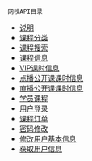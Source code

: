 ```
网校API目录
```

* [说明](Introduction.md)
* [课程分类](chapter/class_cata.md)
* [课程搜索](chapter/class_search.md)
* [课程信息](chapter/class_info.md)
* [VIP课时信息](chapter/vip_curr.md)
* [点播公开课课时信息](chapter/vod_open_curr.md)
* [直播公开课课时信息](chapter/live_open_curr.md)
* [学员课程](chapter/stu_course.md)
* [用户登录](chapter/login.md)
* [课程订单](chapter/course_order.md)
* [密码修改](chapter/pwd_update.md)
* [修改用户基本信息](chapter/profile_update.md)
* [获取用户信息](chapter/profile.md)



